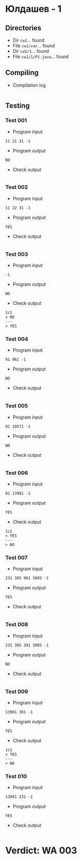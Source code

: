 # Юлдашев - 1
## Directories
- Dir `cw1`... found
- File `cw1/var`... found
- Dir `cw1/1`... found
- File `cw1/1/P1.java`... found
## Compiling
- Compilation log
```

```
## Testing
### Test 001
- Program input
```
11 21 31 -1

```
- Program output
```
NO

```
- Check output
```

```
### Test 002
- Program input
```
11 22 31 -1

```
- Program output
```
YES

```
- Check output
```

```
### Test 003
- Program input
```
-1

```
- Program output
```
NO

```
- Check output
```
1c1
< NO
---
> YES

```
### Test 004
- Program input
```
91 961 -1

```
- Program output
```
NO

```
- Check output
```

```
### Test 005
- Program input
```
91 10571 -1

```
- Program output
```
NO

```
- Check output
```

```
### Test 006
- Program input
```
91 13981 -1

```
- Program output
```
YES

```
- Check output
```
1c1
< YES
---
> NO

```
### Test 007
- Program input
```
231 385 961 5005 -1

```
- Program output
```
YES

```
- Check output
```

```
### Test 008
- Program input
```
231 385 391 5005 -1

```
- Program output
```
NO

```
- Check output
```

```
### Test 009
- Program input
```
13981 391 -1

```
- Program output
```
YES

```
- Check output
```
1c1
< YES
---
> NO

```
### Test 010
- Program input
```
13981 231 -1

```
- Program output
```
YES

```
- Check output
```

```
# Verdict: WA 003
